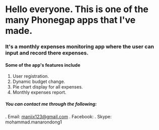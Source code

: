 # Hello everyone. This is one of the many Phonegap apps that I've made. 

### It's a monthly expenses monitoring app where the user can input and record there expenses.

#### Some of the app's features include
1. User registration.
2. Dynamic budget change.
3. Pie chart display for all expenses.
4. Monthly expenses report.


##### You can contact me through the following:
. Email: maniix123@gmail.com
. Facebook: [](www.facebook.com/mohammad.manarondong)
. Skype: mohammad.manarondong1
 
